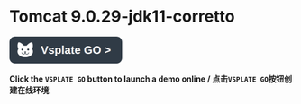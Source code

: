# Tomcat 9.0.29-jdk11-corretto

<a href="https://www.vsplate.com/?docker-compose=https://github.com/vsplate/dcenvs/tomcat/9.0.29-jdk11-corretto"><img alt="VSPLATE GO" src="https://raw.githubusercontent.com/vsplate/images/master/vsgo_btn.png" width="200px"></a>

**Click the `VSPLATE GO` button to launch a demo online / 点击`VSPLATE GO`按钮创建在线环境**